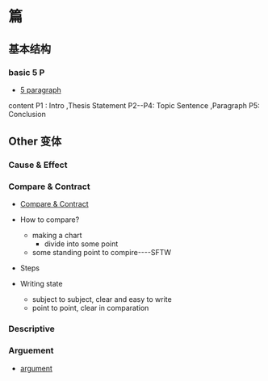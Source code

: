 # 篇
## 基本结构
### basic 5 P
* [5 paragraph](http://essayisay.homestead.com/fiveparagraphs.html)

content
P1 : Intro ,Thesis Statement
P2--P4: Topic Sentence ,Paragraph
P5: Conclusion



## Other 变体
### Cause & Effect
### Compare & Contract
* [Compare & Contract](https://writingcenter.unc.edu/tips-and-tools/comparing-and-contrasting/)
* How to compare?
  * making a chart
    * divide into some point
  * some standing point to compire----SFTW
* Steps


* Writing state
  * subject to subject, clear and easy to write
  * point to point, clear in comparation
### Descriptive
### Arguement  
* [argument](https://writingcenter.unc.edu/tips-and-tools/argument/)


